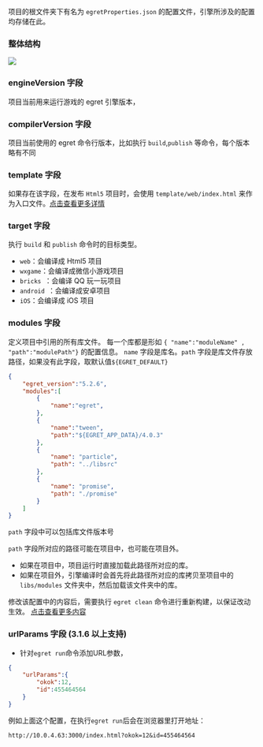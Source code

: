 
项目的根文件夹下有名为 `egretProperties.json` 的配置文件，引擎所涉及的配置均存储在此。

### 整体结构

![](./p1.png)

### engineVersion 字段

项目当前用来运行游戏的 egret 引擎版本，

### compilerVersion 字段
项目当前使用的 egret 命令行版本，比如执行 `build`,`publish` 等命令，每个版本略有不同

### template 字段
如果存在该字段，在发布 `Html5` 项目时，会使用 `template/web/index.html` 来作为入口文件。[点击查看更多详情](../tempfile/README.md)

### target 字段
执行 `build` 和 `publish` 命令时的目标类型。

* `web`：会编译成 Html5 项目
* `wxgame`：会编译成微信小游戏项目
* `bricks `：会编译 QQ 玩一玩项目
* `android `：会编译成安卓项目
* `iOS`：会编译成 iOS 项目

### modules 字段
定义项目中引用的所有库文件。
每一个库都是形如 ```{ "name":"moduleName" , "path":"modulePath"}``` 的配置信息。
```name``` 字段是库名。```path``` 字段是库文件存放路径，如果没有此字段，取默认值```${EGRET_DEFAULT}```

``` json
{
	"egret_version":"5.2.6",
	"modules":[
		{
			"name":"egret",
		},
		{
			"name":"tween",
			"path":"${EGRET_APP_DATA}/4.0.3"
		},
		{
			"name": "particle",
			"path": "../libsrc"
		},
		{
			"name": "promise",
			"path": "./promise"
		}
	]
}
```

```path``` 字段中可以包括库文件版本号

```path``` 字段所对应的路径可能在项目中，也可能在项目外。

* 如果在项目中，项目运行时直接加载此路径所对应的库。
* 如果在项目外，引擎编译时会首先将此路径所对应的库拷贝至项目中的 `libs/modules` 文件夹中，然后加载该文件夹中的库。

修改该配置中的内容后，需要执行 `egret clean` 命令进行重新构建，以保证改动生效。
[点击查看更多内容](../modelconfig/README.md)

### urlParams 字段 (3.1.6 以上支持)

* 针对```egret run```命令添加URL参数，

``` json
{
	"urlParams":{
		"okok":12,
		"id":455464564
	}
}
```
例如上面这个配置，在执行`egret run`后会在浏览器里打开地址：

`http://10.0.4.63:3000/index.html?okok=12&id=455464564`
